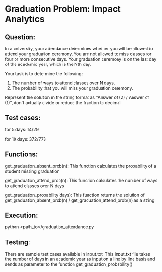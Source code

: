 # Graduation Problem: Impact Analytics

## Question:

In a university, your attendance determines whether you will be allowed to attend your graduation ceremony. 
You are not allowed to miss classes for four or more consecutive days. 
Your graduation ceremony is on the last day of the academic year, which is the Nth day.

Your task is to determine the following:

1. The number of ways to attend classes over N days.
2. The probability that you will miss your graduation ceremony.

Represent the solution in the string format as "Answer of (2) / Answer of (1)", don't actually divide or reduce the fraction to decimal

## Test cases:

for 5 days: 14/29

for 10 days: 372/773

## Functions:
 
get_graduation_absent_prob(n): This function calculates the probability of a student missing graduation

get_graduation_attend_prob(n): This function calculates the number of ways to attend classes over N days

get_graduation_probability(days): This function returns the solution of get_graduation_absent_prob(n) / get_graduation_attend_prob(n) as a string

## Execution: 
python <path_to>/graduation_attendance.py

## Testing:
There are sample test cases available in input.txt.
This input.txt file takes the number of days in an academic year as input on a line by line basis and sends as parameter to the function get_graduation_probability()
